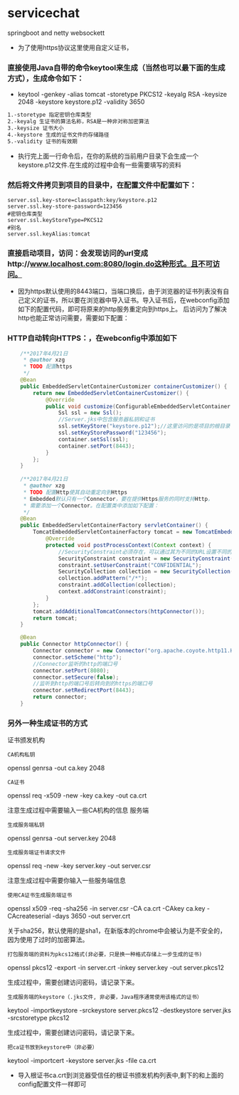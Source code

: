 # servicechat 
springboot and netty websockett
* 为了使用https协议这里使用自定义证书，
### 直接使用Java自带的命令keytool来生成（当然也可以最下面的生成方式），生成命令如下：
* keytool -genkey -alias tomcat  -storetype PKCS12 -keyalg RSA -keysize 2048  -keystore keystore.p12 -validity 3650

```xml
1.-storetype 指定密钥仓库类型
2.-keyalg 生证书的算法名称，RSA是一种非对称加密算法
3.-keysize 证书大小
4.-keystore 生成的证书文件的存储路径
5.-validity 证书的有效期
```
* 执行完上面一行命令后，在你的系统的当前用户目录下会生成一个keystore.p12文件.在生成的过程中会有一些需要填写的资料
### 然后将文件拷贝到项目的目录中，在配置文件中配置如下：
```properties
server.ssl.key-store=classpath:key/keystore.p12
server.ssl.key-store-password=123456
#密钥仓库类型
server.ssl.keyStoreType=PKCS12
#别名
server.ssl.keyAlias:tomcat
```

### 直接启动项目，访问：会发现访问的url变成http://www.localhost.com:8080/login.do这种形式。且不可访问。
* 因为https默认使用的8443端口，当端口换后，由于浏览器的证书列表没有自己定义的证书，所以要在浏览器中导入证书。导入证书后，在webconfig添加如下的配置代码，即可将原来的http服务重定向到https上。
后访问为了解决http也能正常访问需要，需要如下配置：
### HTTP自动转向HTTPS：，在webconfig中添加如下
```java @Bean
    /**2017年4月21日
     * @author xzg
     * TODO 配置https
     */
    @Bean
    public EmbeddedServletContainerCustomizer containerCustomizer() {
        return new EmbeddedServletContainerCustomizer() {
            @Override
            public void customize(ConfigurableEmbeddedServletContainer container) {
                Ssl ssl = new Ssl();
                //Server.jks中包含服务器私钥和证书
                ssl.setKeyStore("keystore.p12");//这里访问的是项目的根目录
                ssl.setKeyStorePassword("123456");
                container.setSsl(ssl);
                container.setPort(8443);
            }
        };
    }
    
    /**2017年4月21日
     * @author xzg
     * TODO 配置Http使其自动重定向到Https
     * Embedded默认只有一个Connector，要在提供Https服务的同时支持Http，
     * 需要添加一个Connector。在配置类中添加如下配置：
     */
    @Bean
    public EmbeddedServletContainerFactory servletContainer() {
        TomcatEmbeddedServletContainerFactory tomcat = new TomcatEmbeddedServletContainerFactory() {
            @Override
            protected void postProcessContext(Context context) {
            	//SecurityConstraint必须存在，可以通过其为不同的URL设置不同的重定向策略。
                SecurityConstraint constraint = new SecurityConstraint();
                constraint.setUserConstraint("CONFIDENTIAL");
                SecurityCollection collection = new SecurityCollection();
                collection.addPattern("/*");
                constraint.addCollection(collection);
                context.addConstraint(constraint);
            }
        };
        tomcat.addAdditionalTomcatConnectors(httpConnector());
        return tomcat;
    }

    @Bean
    public Connector httpConnector() {
        Connector connector = new Connector("org.apache.coyote.http11.Http11NioProtocol");
        connector.setScheme("http");
        //Connector监听的http的端口号
        connector.setPort(8080);
        connector.setSecure(false);
        //监听到http的端口号后转向到的https的端口号
        connector.setRedirectPort(8443);
        return connector;
    }
```
### 另外一种生成证书的方式
证书颁发机构

    CA机构私钥

openssl genrsa -out ca.key 2048

    CA证书

openssl req -x509 -new -key ca.key -out ca.crt

注意生成过程中需要输入一些CA机构的信息
服务端

    生成服务端私钥

openssl genrsa -out server.key 2048

    生成服务端证书请求文件

openssl req -new -key server.key -out server.csr

注意生成过程中需要你输入一些服务端信息

    使用CA证书生成服务端证书

openssl x509 -req -sha256 -in server.csr -CA ca.crt -CAkey ca.key -CAcreateserial -days 3650 -out server.crt

关于sha256，默认使用的是sha1，在新版本的chrome中会被认为是不安全的，因为使用了过时的加密算法。

    打包服务端的资料为pkcs12格式(非必要，只是换一种格式存储上一步生成的证书)

openssl pkcs12 -export -in server.crt -inkey server.key -out server.pkcs12

生成过程中，需要创建访问密码，请记录下来。

    生成服务端的keystore（.jks文件, 非必要，Java程序通常使用该格式的证书）

keytool -importkeystore -srckeystore server.pkcs12 -destkeystore server.jks -srcstoretype pkcs12

生成过程中，需要创建访问密码，请记录下来。

    把ca证书放到keystore中（非必要）

keytool -importcert -keystore server.jks -file ca.crt
* 导入根证书ca.crt到浏览器受信任的根证书颁发机构列表中,剩下的和上面的config配置文件一样即可
